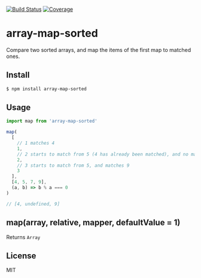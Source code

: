 [![Build Status](https://travis-ci.org/kaelzhang/node-array-map-sorted.svg?branch=master)](https://travis-ci.org/kaelzhang/node-array-map-sorted)
[![Coverage](https://codecov.io/gh/kaelzhang/node-array-map-sorted/branch/master/graph/badge.svg)](https://codecov.io/gh/kaelzhang/node-array-map-sorted)
<!-- optional appveyor tst
[![Windows Build Status](https://ci.appveyor.com/api/projects/status/github/kaelzhang/node-array-map-sorted?branch=master&svg=true)](https://ci.appveyor.com/project/kaelzhang/node-array-map-sorted)
-->
<!-- optional npm version
[![NPM version](https://badge.fury.io/js/array-map-sorted.svg)](http://badge.fury.io/js/array-map-sorted)
-->
<!-- optional npm downloads
[![npm module downloads per month](http://img.shields.io/npm/dm/array-map-sorted.svg)](https://www.npmjs.org/package/array-map-sorted)
-->
<!-- optional dependency status
[![Dependency Status](https://david-dm.org/kaelzhang/node-array-map-sorted.svg)](https://david-dm.org/kaelzhang/node-array-map-sorted)
-->

# array-map-sorted

Compare two sorted arrays, and map the items of the first map to matched ones.

## Install

```sh
$ npm install array-map-sorted
```

## Usage

```js
import map from 'array-map-sorted'

map(
  [
    // 1 matches 4
    1,
    // 2 starts to match from 5 (4 has already been matched), and no matches
    2,
    // 3 starts to match from 5, and matches 9
    3
  ],
  [4, 5, 7, 9],
  (a, b) => b % a === 0
)

// [4, undefined, 9]
```

## map(array, relative, mapper, defaultValue = 1)

Returns `Array`

## License

MIT
